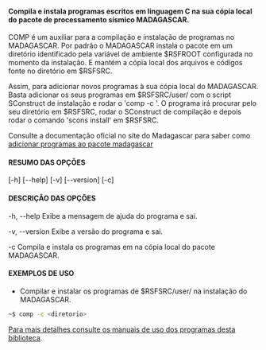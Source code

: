 #### Compila e instala programas escritos em linguagem C na sua cópia local do pacote de processamento sísmico MADAGASCAR.

COMP é um auxiliar para a compilação e instalação de programas no MADAGASCAR.
Por padrão o MADAGASCAR instala o pacote em um diretório identificado pela
variável de ambiente $RSFROOT configurada no momento da instalação. E mantém
a cópia local dos arquivos e códigos fonte no diretório em $RSFSRC.

Assim, para adicionar novos programas à sua cópia local do MADAGASCAR. Basta
adicionar os seus programas em $RSFSRC/user/<seuDiretorio> com o script SConstruct
de instalação e rodar o 'comp -c <seuDiretorio>'. O programa irá procurar pelo
seu diretório em $RSFSRC, rodar o SConstruct de compilação e depois rodar
o comando 'scons install' em $RSFSRC.

Consulte a documentação oficial no site do Madagascar para saber como 
[adicionar programas ao pacote madagascar](http://www.ahay.org/wiki/Adding_new_programs_to_Madagascar)

#### RESUMO DAS OPÇÕES

[\-h] [\-\-help] [-v] [\-\-version] [\-c]

#### DESCRIÇÃO DAS OPÇÕES

\-h, \-\-help
Exibe a mensagem de ajuda do programa e sai.

\-v, \-\-version
Exibe a versão do programa e sai.

\-c <diretorio>
Compila e instala os programas em <diretorio> na cópia
local do pacote MADAGASCAR.

#### EXEMPLOS DE USO

* Compilar e instalar os programas de $RSFSRC/user/<diretorio> na instalação
do MADAGASCAR.

```sh
~$ comp -c <diretorio>
```

[Para mais detalhes consulte os manuais de uso dos programas desta biblioteca](https://github.com/Dirack/Shellinclude/blob/master/manuais).